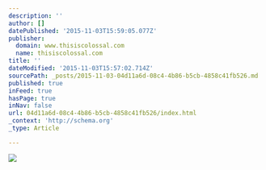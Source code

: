 ```yaml
---
description: ''
author: []
datePublished: '2015-11-03T15:59:05.077Z'
publisher:
  domain: www.thisiscolossal.com
  name: thisiscolossal.com
title: ''
dateModified: '2015-11-03T15:57:02.714Z'
sourcePath: _posts/2015-11-03-04d11a6d-08c4-4b86-b5cb-4858c41fb526.md
published: true
inFeed: true
hasPage: true
inNav: false
url: 04d11a6d-08c4-4b86-b5cb-4858c41fb526/index.html
_context: 'http://schema.org'
_type: Article

---
```

![](http://www.thisiscolossal.com/wp-content/uploads/2015/11/semenov-8.jpg)